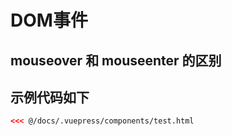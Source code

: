 # DOM事件

## mouseover 和 mouseenter 的区别

## 示例代码如下
```html
<<< @/docs/.vuepress/components/test.html
```

<RecoDemo :collapse="true">
  <template slot="code-template">
    <<<  @/docs/.vuepress/components/com-test.vue?template
  </template>
  <template slot="code-script">
    <<< @/docs/.vuepress/components/com-test.vue?script
  </template>
  <template slot="code-style">
    <<< @/docs/.vuepress/components/com-test.vue?style
  </template>

  <com-test slot="demo"></com-test>
</RecoDemo>

